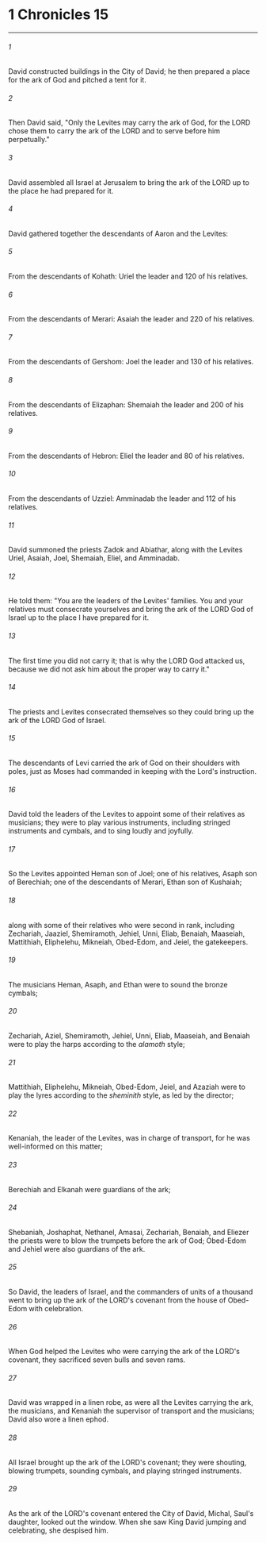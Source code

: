 # 1 Chronicles 15
***



###### 1 
David constructed buildings in the City of David; he then prepared a place for the ark of God and pitched a tent for it. 

###### 2 
Then David said, "Only the Levites may carry the ark of God, for the LORD chose them to carry the ark of the LORD and to serve before him perpetually." 

###### 3 
David assembled all Israel at Jerusalem to bring the ark of the LORD up to the place he had prepared for it. 

###### 4 
David gathered together the descendants of Aaron and the Levites: 

###### 5 
From the descendants of Kohath: Uriel the leader and 120 of his relatives. 

###### 6 
From the descendants of Merari: Asaiah the leader and 220 of his relatives. 

###### 7 
From the descendants of Gershom: Joel the leader and 130 of his relatives. 

###### 8 
From the descendants of Elizaphan: Shemaiah the leader and 200 of his relatives. 

###### 9 
From the descendants of Hebron: Eliel the leader and 80 of his relatives. 

###### 10 
From the descendants of Uzziel: Amminadab the leader and 112 of his relatives. 

###### 11 
David summoned the priests Zadok and Abiathar, along with the Levites Uriel, Asaiah, Joel, Shemaiah, Eliel, and Amminadab. 

###### 12 
He told them: "You are the leaders of the Levites' families. You and your relatives must consecrate yourselves and bring the ark of the LORD God of Israel up to the place I have prepared for it. 

###### 13 
The first time you did not carry it; that is why the LORD God attacked us, because we did not ask him about the proper way to carry it." 

###### 14 
The priests and Levites consecrated themselves so they could bring up the ark of the LORD God of Israel. 

###### 15 
The descendants of Levi carried the ark of God on their shoulders with poles, just as Moses had commanded in keeping with the Lord's instruction. 

###### 16 
David told the leaders of the Levites to appoint some of their relatives as musicians; they were to play various instruments, including stringed instruments and cymbals, and to sing loudly and joyfully. 

###### 17 
So the Levites appointed Heman son of Joel; one of his relatives, Asaph son of Berechiah; one of the descendants of Merari, Ethan son of Kushaiah; 

###### 18 
along with some of their relatives who were second in rank, including Zechariah, Jaaziel, Shemiramoth, Jehiel, Unni, Eliab, Benaiah, Maaseiah, Mattithiah, Eliphelehu, Mikneiah, Obed-Edom, and Jeiel, the gatekeepers. 

###### 19 
The musicians Heman, Asaph, and Ethan were to sound the bronze cymbals; 

###### 20 
Zechariah, Aziel, Shemiramoth, Jehiel, Unni, Eliab, Maaseiah, and Benaiah were to play the harps according to the _alamoth_ style; 

###### 21 
Mattithiah, Eliphelehu, Mikneiah, Obed-Edom, Jeiel, and Azaziah were to play the lyres according to the _sheminith_ style, as led by the director; 

###### 22 
Kenaniah, the leader of the Levites, was in charge of transport, for he was well-informed on this matter; 

###### 23 
Berechiah and Elkanah were guardians of the ark; 

###### 24 
Shebaniah, Joshaphat, Nethanel, Amasai, Zechariah, Benaiah, and Eliezer the priests were to blow the trumpets before the ark of God; Obed-Edom and Jehiel were also guardians of the ark. 

###### 25 
So David, the leaders of Israel, and the commanders of units of a thousand went to bring up the ark of the LORD's covenant from the house of Obed-Edom with celebration. 

###### 26 
When God helped the Levites who were carrying the ark of the LORD's covenant, they sacrificed seven bulls and seven rams. 

###### 27 
David was wrapped in a linen robe, as were all the Levites carrying the ark, the musicians, and Kenaniah the supervisor of transport and the musicians; David also wore a linen ephod. 

###### 28 
All Israel brought up the ark of the LORD's covenant; they were shouting, blowing trumpets, sounding cymbals, and playing stringed instruments. 

###### 29 
As the ark of the LORD's covenant entered the City of David, Michal, Saul's daughter, looked out the window. When she saw King David jumping and celebrating, she despised him.

